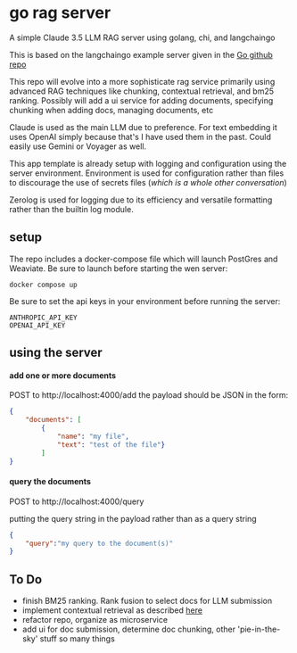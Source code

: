 # go rag server
A simple Claude 3.5 LLM RAG server using golang, chi, and langchaingo

This is based on the langchaingo example server given in the [Go github repo](https://github.com/golang/example/tree/master/ragserver/ragserver-langchaingo)

This repo will evolve into a more sophisticate rag service primarily using advanced RAG 
techniques like chunking, contextual retrieval, and bm25 ranking. Possibly will add a ui service
for adding documents, specifying chunking when adding docs, managing documents, etc

Claude is used as the main LLM due to preference. For text embedding it uses OpenAI simply 
because that's I have used them in the past. Could easily use Gemini or Voyager as well.

This app template is already setup with logging and configuration using the server environment.
Environment is used for configuration rather than files to discourage the use of secrets files
(_which is a whole other conversation_)

Zerolog is used for logging due to its efficiency and versatile formatting rather 
than the builtin log module.

## setup

The repo includes a docker-compose file which will launch PostGres and Weaviate. 
Be sure to launch before starting the wen server:
```shell
docker compose up
```

Be sure to set the api keys in your environment before running the server:
```shell
ANTHROPIC_API_KEY
OPENAI_API_KEY
```

## using the server

#### add one or more documents

POST  to http://localhost:4000/add
the payload should be JSON in the form:
```json
{
    "documents": [
        {
            "name": "my file",
            "text": "test of the file"}
        ]
}
```

#### query the documents

POST to http://localhost:4000/query

putting the query string in the payload rather than as a query string
```json
{
    "query":"my query to the document(s)"
}
```

## To Do

- finish BM25 ranking. Rank fusion to select docs for LLM submission
- implement contextual retrieval as described [here](https://www.anthropic.com/news/contextual-retrieval)
- refactor repo, organize as microservice
- add ui for doc submission, determine doc chunking, other 'pie-in-the-sky' stuff
so many things